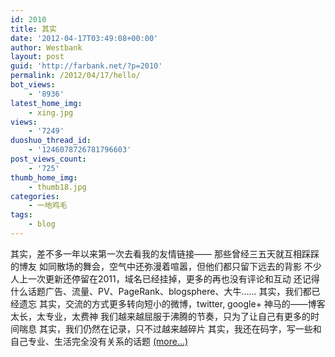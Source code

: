 ```yaml
---
id: 2010
title: 其实
date: '2012-04-17T03:49:08+00:00'
author: Westbank
layout: post
guid: 'http://farbank.net/?p=2010'
permalink: /2012/04/17/hello/
bot_views:
    - '8936'
latest_home_img:
    - xing.jpg
views:
    - '7249'
duoshuo_thread_id:
    - '1246078726781796603'
post_views_count:
    - '725'
thumb_home_img:
    - thumb18.jpg
categories:
    - 一地鸡毛
tags:
    - blog
---
```


其实，差不多一年以来第一次去看我的友情链接—— 那些曾经三五天就互相踩踩的博友 如同散场的舞会，空气中还弥漫着喧嚣，但他们都只留下远去的背影 不少人上一次更新还停留在2011，域名已经挂掉，更多的再也没有评论和互动 还记得什么话题广告、流量、PV、PageRank、blogsphere、大牛…… 其实，我们都已经遗忘 其实，交流的方式更多转向短小的微博，twitter, google+ 神马的——博客太长，太专业，太费神 我们越来越屈服于沸腾的节奏，只为了让自己有更多的时间喘息 其实，我们仍然在记录，只不过越来越碎片 其实，我还在码字，写一些和自己专业、生活完全没有关系的话题 [<span aria-label="Continue reading 其实">(more…)</span>](http://farbank.net/2012/04/17/hello/#more-2010)